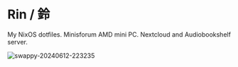 # Rin / 鈴
My NixOS dotfiles.  Minisforum AMD mini PC.
Nextcloud and Audiobookshelf server.

![swappy-20240612-223235](https://github.com/bathys/Rin/assets/68154148/5086cd64-3af8-4454-be90-db478a7a227a)
